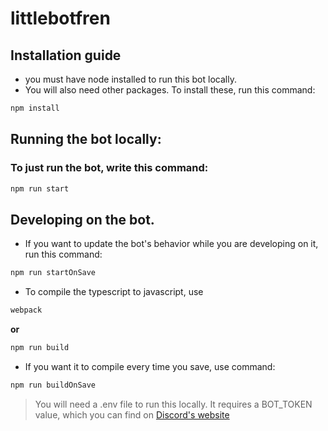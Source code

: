 # littlebotfren

## Installation guide

* you must have node installed to run this bot locally.
* You will also need other packages. To install these, run this command:
```sh
npm install
```

## Running the bot locally:

### To just run the bot, write this command:
```sh
npm run start
```

## Developing on the bot.
* If you want to update the bot's behavior while you are developing on it, run this command:
```sh
npm run startOnSave
```


* To compile the typescript to javascript, use 
```sh
webpack
```
**or**
```sh
npm run build
```


* If you want it to compile every time you save, use command: 
```sh
npm run buildOnSave
```

> You will need a .env file to run this locally. It requires a BOT_TOKEN value, which you can find on [Discord's website]


[Discord's website]: <(https://discordapp.com/developers/applications/.)>
